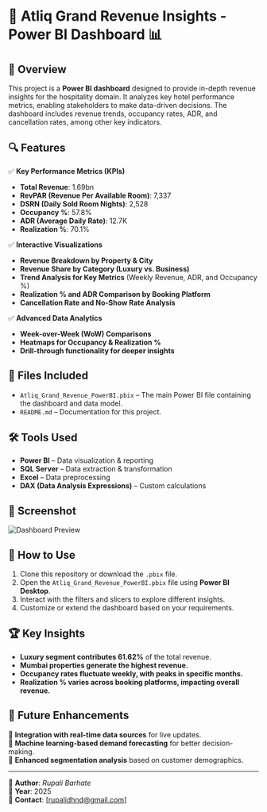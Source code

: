 # 🏨 Atliq Grand Revenue Insights - Power BI Dashboard 📊

## 📌 Overview  
This project is a **Power BI dashboard** designed to provide in-depth revenue insights for the hospitality domain. It analyzes key hotel performance metrics, enabling stakeholders to make data-driven decisions. The dashboard includes revenue trends, occupancy rates, ADR, and cancellation rates, among other key indicators.

## 🔍 Features  
✅ **Key Performance Metrics (KPIs)**  
   - **Total Revenue**: 1.69bn  
   - **RevPAR (Revenue Per Available Room)**: 7,337  
   - **DSRN (Daily Sold Room Nights)**: 2,528  
   - **Occupancy %**: 57.8%  
   - **ADR (Average Daily Rate)**: 12.7K  
   - **Realization %**: 70.1%  

✅ **Interactive Visualizations**  
   - **Revenue Breakdown by Property & City**  
   - **Revenue Share by Category (Luxury vs. Business)**  
   - **Trend Analysis for Key Metrics** (Weekly Revenue, ADR, and Occupancy %)  
   - **Realization % and ADR Comparison by Booking Platform**  
   - **Cancellation Rate and No-Show Rate Analysis**  

✅ **Advanced Data Analytics**  
   - **Week-over-Week (WoW) Comparisons**  
   - **Heatmaps for Occupancy & Realization %**  
   - **Drill-through functionality for deeper insights**  

## 📁 Files Included  
- `Atliq_Grand_Revenue_PowerBI.pbix` – The main Power BI file containing the dashboard and data model.  
- `README.md` – Documentation for this project.  

## 🛠 Tools Used  
- **Power BI** – Data visualization & reporting  
- **SQL Server** – Data extraction & transformation  
- **Excel** – Data preprocessing  
- **DAX (Data Analysis Expressions)** – Custom calculations  

## 📸 Screenshot  
![Dashboard Preview](screenshot.png)  

## 🚀 How to Use  
1. Clone this repository or download the `.pbix` file.  
2. Open the `Atliq_Grand_Revenue_PowerBI.pbix` file using **Power BI Desktop**.  
3. Interact with the filters and slicers to explore different insights.  
4. Customize or extend the dashboard based on your requirements.  

## 🏆 Key Insights  
- **Luxury segment contributes 61.62%** of the total revenue.  
- **Mumbai properties generate the highest revenue.**  
- **Occupancy rates fluctuate weekly, with peaks in specific months.**  
- **Realization % varies across booking platforms, impacting overall revenue.**  

## 🚀 Future Enhancements  
🔹 **Integration with real-time data sources** for live updates.  
🔹 **Machine learning-based demand forecasting** for better decision-making.  
🔹 **Enhanced segmentation analysis** based on customer demographics.  

---

👤 **Author**: *Rupali Barhate*  
📅 **Year**: 2025  
📩 **Contact**: [rupalidhnd@gmail.com]
